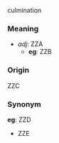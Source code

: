 culmination
### Meaning
+ _adj_: ZZA
	+ __eg__: ZZB

### Origin

ZZC

### Synonym

__eg__: ZZD

+ ZZE


